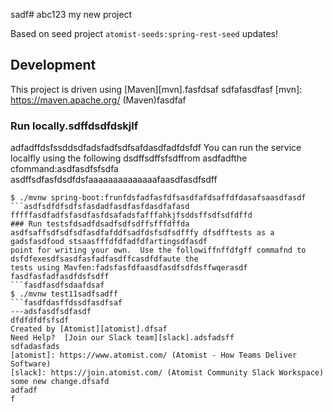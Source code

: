 sadf# abc123
my new project

Based on seed project `atomist-seeds:spring-rest-seed`
updates!
## Development

This project is driven using [Maven][mvn].fasfdsaf
sdfafasdfasf
[mvn]: https://maven.apache.org/ (Maven)fasdfaf

### Run locally.sdffdsdfdskjlf
adfadffdsfssddsdfadsfadfsdfsafdasdfadfdsfdf
You can run the service localfly using the following dsdffsdffsfsdffrom asdfadfthe cfommand:asdfasdfsfsdfa
asdffsdfasfdsdfdsfaaaaaaaaaaaaaafaasdfasdfsdff
```ffsdfasdfasdfdsdaasddsfsdf
$ ./mvnw spring-boot:frunfdsfadfasfdfsasdfafdsaffdfdasafsaasdfasdf
```asdfsdfdfsdfsfasdadfasdfasfdasdfafasd
fffffasdfadfsfasdfasfdsafadsfafffahkjfsddsffsdfsdfdffd
### Run testsfdsadfdsadfsdfsdffsfffdffda
asdfsaffsdfsdfsdfasdfafddfsadfdsfsdfsdfffy dfsdfftests as a gadsfasdfood stsaasfffdfdfadfdfartingsdfasdf
point for writing your own.  Use the followiffnffdfgff commafnd to dsfdfexesdfsasdfasfadfasdffcasdfdfaute the
tests using Mavfen:fadsfasfdfaasdfasdfsdfdsffwqerasdf
fasdfasfadfasdfdsfsdff
```fasdfasdfsdaafdsaf
$ ./mvnw test11sadfsadff
```fasdfdasffdssdfasdfsaf
---adsfasdfsdfasdf
dfdfdfdfsfsdf
Created by [Atomist][atomist].dfsaf
Need Help?  [Join our Slack team][slack].adsfadsff
sdfadasfads
[atomist]: https://www.atomist.com/ (Atomist - How Teams Deliver Software)
[slack]: https://join.atomist.com/ (Atomist Community Slack Workspace)
some new change.dfsafd
adfadf
f
